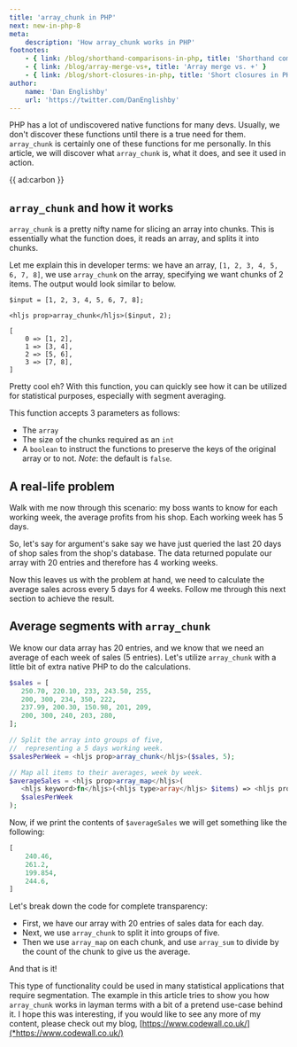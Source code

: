 ```yaml
---
title: 'array_chunk in PHP'
next: new-in-php-8
meta:
    description: 'How array_chunk works in PHP'
footnotes:
    - { link: /blog/shorthand-comparisons-in-php, title: 'Shorthand comparisons in PHP' }
    - { link: /blog/array-merge-vs+, title: 'Array merge vs. +' }
    - { link: /blog/short-closures-in-php, title: 'Short closures in PHP 7.4' }
author:
    name: 'Dan Englishby'
    url: 'https://twitter.com/DanEnglishby'
---
```


PHP has a lot of undiscovered native functions for many devs. Usually, we don't discover these functions until there is a true need for them. `array_chunk` is certainly one of these functions for me personally. In this article, we will discover what `array_chunk` is, what it does, and see it used in action.
 
 {{ ad:carbon }}
 
## `array_chunk` and how it works
 
`array_chunk` is a pretty nifty name for slicing an array into chunks. This is essentially what the function does, it reads an array, and splits it into chunks. 

Let me explain this in developer terms: we have an array, `[1, 2, 3, 4, 5, 6, 7, 8]`, we use `array_chunk` on the array, specifying we want chunks of 2 items. The output would look similar to below.

```
$input = [1, 2, 3, 4, 5, 6, 7, 8];

<hljs prop>array_chunk</hljs>($input, 2);

[
    0 => [1, 2], 
    1 => [3, 4], 
    2 => [5, 6], 
    3 => [7, 8],
]
```
 
Pretty cool eh? With this function, you can quickly see how it can be utilized for statistical purposes, especially with segment averaging.
 
This function accepts 3 parameters as follows:
 
-   The `array`
-   The size of the chunks required as an `int`
-   A `boolean` to instruct the functions to preserve the keys of the original array or to not. _Note_: the default is `false`.
 
## A real-life problem
 
Walk with me now through this scenario: my boss wants to know for each working week, the average profits from his shop. Each working week has 5 days. 

So, let's say for argument's sake say we have just queried the last 20 days of shop sales from the shop's database. The data returned populate our array with 20 entries and therefore has 4 working weeks. 

Now this leaves us with the problem at hand, we need to calculate the average sales across every 5 days for 4 weeks. Follow me through this next section to achieve the result.
 
## Average segments with `array_chunk`
 
We know our data array has 20 entries, and we know that we need an average of each week of sales (5 entries). Let's utilize `array_chunk` with a little bit of extra native PHP to do the calculations.
 
 ```php
$sales = [
    250.70, 220.10, 233, 243.50, 255,
    200, 300, 234, 350, 222,
    237.99, 200.30, 150.98, 201, 209,
    200, 300, 240, 203, 280,
];

// Split the array into groups of five, 
//  representing a 5 days working week.
$salesPerWeek = <hljs prop>array_chunk</hljs>($sales, 5);

// Map all items to their averages, week by week.
$averageSales = <hljs prop>array_map</hljs>(
    <hljs keyword>fn</hljs>(<hljs type>array</hljs> $items) => <hljs prop>array_sum</hljs>($items) / <hljs prop>count</hljs>($items),
    $salesPerWeek
);
```

Now, if we print the contents of `$averageSales` we will get something like the following:

```php
[
    240.46,
    261.2,
    199.854,
    244.6,
]
```

Let's break down the code for complete transparency:
 
-   First, we have our array with 20 entries of sales data for each day.
-   Next, we use `array_chunk` to split it into groups of five.
-   Then we use `array_map` on each chunk, and use `array_sum` to divide by the count of the chunk to give us the average.

And that is it!
 
This type of functionality could be used in many statistical applications that require segmentation. The example in this article tries to show you how `array_chunk` works in layman terms with a bit of a pretend use-case behind it. I hope this was interesting, if you would like to see any more of my content, please check out my blog, [https://www.codewall.co.uk/](*https://www.codewall.co.uk/)
